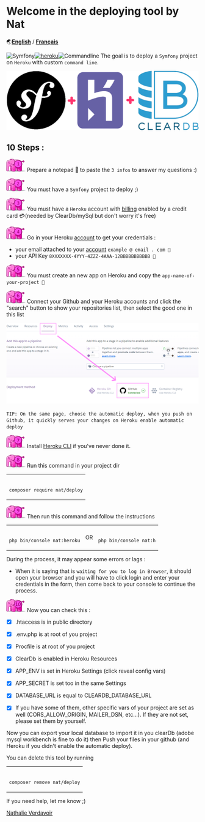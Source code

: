 # Welcome in the deploying tool by Nat 
🌏[**English**](https://github.com/Nathalie-Verdavoir/deploy-heroku/blob/master/README.md) / [**Français**](https://github.com/Nathalie-Verdavoir/deploy-heroku/blob/master/README.fr.md)

              
![Symfony](https://img.shields.io/badge/Symfony-white.svg?style=for-the-badge&logo=symfony&logoColor=black)[![heroku](https://img.shields.io/badge/Heroku-430098?logo=heroku&style=for-the-badge&logoColor=white)](https://dashboard.heroku.com/)![Commandline](https://img.shields.io/badge/-commandline-%235391FE.svg?style=for-the-badge&logo=powershell&logoColor=black&colorB=pink)
The goal is to deploy a `Symfony` project on `Heroku` with custom `command line`.


![logos](/assets/ban.png)


## 10 Steps :

![1](/assets/1.png) Prepare a notepad 📝 to paste the `3 infos` to answer my questions :)
   

![2](/assets/2.png) You must have a `Symfony` project to deploy ;)
   

![3](/assets/3.png) You must have a `Heroku` account with [billing](https://dashboard.heroku.com/account/billing) enabled by a credit card 💳(needed by ClearDb/mySql but don't worry it's free) 


![4](/assets/4.png) Go in your Heroku [account](https://dashboard.heroku.com/account/) to get your credentials :
- your email attached to your [account](https://dashboard.heroku.com/account/) `example @ email . com 📝`
- your API Key `8XXXXXXX-4YYY-4ZZZ-4AAA-12BBBBBBBBBBB 📝`
  

![5](/assets/5.png) You must create an new app on Heroku and copy the `app-name-of-your-project 📝`
   

![6](/assets/6.png) Connect your Github and your Heroku accounts and click the "search" button to show your repositories list, then select the good one in this list

![link](/assets/link.PNG)


`TIP: On the same page, choose the automatic deploy, when you push on Github, it quickly serves your changes on Heroku enable automatic deploy`


![7](/assets/7.png) Install [Heroku CLI](https://devcenter.heroku.com/articles/heroku-cli) if you've never done it. 


![8](/assets/8.png) Run this command in your project dir 

<table><td><pre><code>
composer require nat/deploy
</code></pre></td></table>

![9](/assets/9.png) Then run this command and follow the instructions

<table><td><pre><code>
php bin/console nat:heroku
</code></pre></td><td>
OR
</td><td><pre><code>
php bin/console nat:h
</code></pre></td></table>
During the process, it may appear some errors or lags :

- When it is saying that is `waiting for you to log in Browser`, it should open your browser and you will have to click login and enter your credentials in the form, then come back to your console to continue the process.
  

![10](/assets/10.png) Now you can check this : 
- [x] .htaccess is in public directory
- [x] .env.php is at root of you project
- [x] Procfile is at root of you project
- [x] ClearDb is enabled in Heroku Resources
- [x] APP_ENV is set in Heroku Settings (click reveal config vars)
- [x] APP_SECRET is set too in the same Settings
- [x] DATABASE_URL is equal to CLEARDB_DATABASE_URL
- [x] If you have some of them, other specific vars of your project are set as well (CORS_ALLOW_ORIGIN, MAILER_DSN, etc...). If they are not set, please set them by yourself. 


Now you can export your local database to import it in you clearDb (adobe mysql workbench is fine to do it) then  Push your files in your github (and Heroku if you didn't enable the automatic deploy).


You can delete this tool by running 

<table><td><pre><code>
composer remove nat/deploy
</code></pre></td></table>


If you need help, let me know ;)

<div class="badge-base LI-profile-badge" data-locale="fr_FR" data-size="medium" data-theme="dark" data-type="VERTICAL" data-vanity="nathalie-verdavoir" data-version="v1"><a class="badge-base__link LI-simple-link" href="https://fr.linkedin.com/in/nathalie-verdavoir?trk=profile-badge">Nathalie Verdavoir</a></div>
